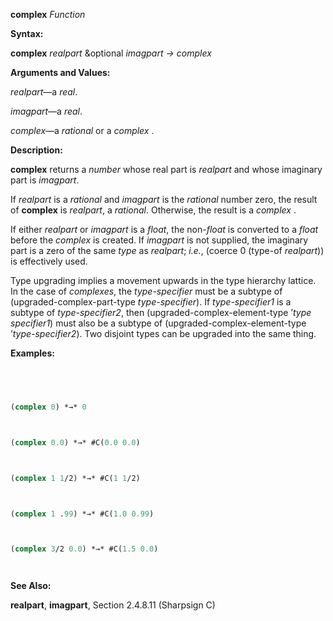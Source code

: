 **complex** *Function* 



**Syntax:** 



**complex** *realpart* &optional *imagpart → complex* 



**Arguments and Values:** 



*realpart*—a *real*. 



*imagpart*—a *real*. 



*complex*—a *rational* or a *complex* . 



**Description:** 



**complex** returns a *number* whose real part is *realpart* and whose imaginary part is *imagpart*. 



If *realpart* is a *rational* and *imagpart* is the *rational* number zero, the result of **complex** is *realpart*, a *rational*. Otherwise, the result is a *complex* . 



If either *realpart* or *imagpart* is a *float*, the non-*float* is converted to a *float* before the *complex* is created. If *imagpart* is not supplied, the imaginary part is a zero of the same *type* as *realpart*; *i.e.*, (coerce 0 (type-of *realpart*)) is effectively used. 



Type upgrading implies a movement upwards in the type hierarchy lattice. In the case of *complexes*, the *type-specifier* must be a subtype of (upgraded-complex-part-type *type-specifier*). If *type-specifier1* is a subtype of *type-specifier2*, then (upgraded-complex-element-type ’*type specifier1*) must also be a subtype of (upgraded-complex-element-type ’*type-specifier2*). Two disjoint types can be upgraded into the same thing. 



**Examples:**
```lisp
 



(complex 0) *→* 0 



(complex 0.0) *→* #C(0.0 0.0) 



(complex 1 1/2) *→* #C(1 1/2) 



(complex 1 .99) *→* #C(1.0 0.99) 



(complex 3/2 0.0) *→* #C(1.5 0.0) 




```
**See Also:** 



**realpart**, **imagpart**, Section 2.4.8.11 (Sharpsign C) 







 



 



